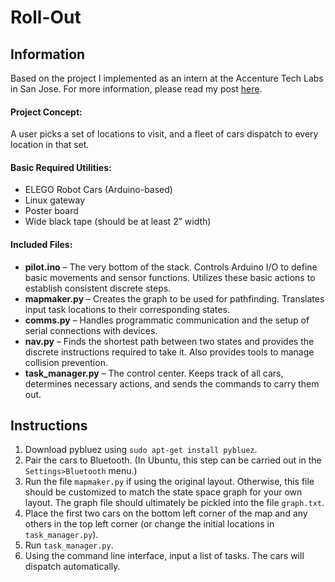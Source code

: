 # Roll-Out
## Information
Based on the project I implemented as an intern at the Accenture Tech Labs in San Jose.  For more information, please read my post [here](https://medium.com/@emgoldberg1/autobots-roll-iot-80a77c099a20).

#### Project Concept: 
A user picks a set of locations to visit, and a fleet of cars dispatch to every location in that set.

#### Basic Required Utilities:
* ELEGO Robot Cars (Arduino-based)
* Linux gateway
* Poster board
* Wide black tape (should be at least 2” width)

#### Included Files:
* **pilot.ino** – The very bottom of the stack.  Controls Arduino I/O to define basic movements and sensor functions.  Utilizes these basic actions to establish consistent discrete steps.
* **mapmaker.py** – Creates the graph to be used for pathfinding.  Translates input task locations to their corresponding states.
* **comms.py** – Handles programmatic communication and the setup of serial connections with devices.
* **nav.py** – Finds the shortest path between two states and provides the discrete instructions required to take it.  Also provides tools to manage collision prevention.
* **task_manager.py** – The control center.  Keeps track of all cars, determines necessary actions, and sends the commands to carry them out.

## Instructions
1.	Download pybluez using ```sudo apt-get install pybluez```.
2.	Pair the cars to Bluetooth.  (In Ubuntu, this step can be carried out in the ```Settings>Bluetooth``` menu.)
3.	Run the file ```mapmaker.py``` if using the original layout.  Otherwise, this file should be customized to match the state space graph for your own layout.  The graph file should ultimately be pickled into the file ```graph.txt```.
4.	Place the first two cars on the bottom left corner of the map and any others in the top left corner (or change the initial locations in ```task_manager.py```).
5.	Run ```task_manager.py```.
6.	Using the command line interface, input a list of tasks.  The cars will dispatch automatically.
